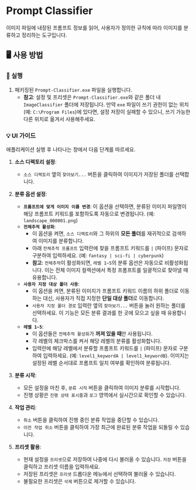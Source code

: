 # Prompt Classifier

이미지 파일에 내장된 프롬프트 정보를 읽어, 사용자가 정의한 규칙에 따라 이미지를 분류하고 정리하는 도구입니다.

## 🖥️ 사용 방법

### 🚀 실행

1.  패키징된 `Prompt-Classifier.exe` 파일을 실행합니다.
    *   **참고**: 설정 및 프리셋은 `Prompt-Classifier.exe`와 같은 폴더 내 `ImageClassifier` 폴더에 저장됩니다. 만약 `exe` 파일이 쓰기 권한이 없는 위치(예: `C:\Program Files`)에 있다면, 설정 저장이 실패할 수 있으니, 쓰기 가능한 다른 위치로 옮겨서 사용해주세요.

### 💡 UI 가이드

애플리케이션 실행 후 나타나는 창에서 다음 단계를 따르세요.

1.  **소스 디렉토리 설정**:
    *   `소스 디렉토리` 옆의 `찾아보기...` 버튼을 클릭하여 이미지가 저장된 폴더를 선택합니다.

2.  **분류 옵션 설정**:
    *   **`프롬프트에 맞게 이미지 이름 변경`**: 이 옵션을 선택하면, 분류된 이미지 파일명이 해당 프롬프트 키워드를 포함하도록 자동으로 변경됩니다. (예: `landscape_000001.png`)
    *   **`전체추적 활성화`**:
        *   이 옵션을 켜면, `소스 디렉토리`와 그 하위의 **모든 폴더**를 재귀적으로 검색하여 이미지를 분류합니다.
        *   아래 `전체추적 프롬프트` 입력란에 찾을 프롬프트 키워드를 `|` (파이프) 문자로 구분하여 입력하세요. (예: `fantasy | sci-fi | cyberpunk`)
        *   **참고**: `전체추적`이 활성화되면, `레벨 1~5`의 분류 옵션은 자동으로 비활성화됩니다. 이는 전체 이미지 컬렉션에서 특정 프롬프트를 일괄적으로 찾아낼 때 유용합니다.
    *   **`사용자 지정 대상 폴더 사용`**:
        *   이 옵션을 켜면, 분류된 이미지가 프롬프트 키워드 이름의 하위 폴더로 이동하는 대신, 사용자가 직접 지정한 **단일 대상 폴더**로 이동합니다.
        *   `사용자 지정 폴더 경로` 입력란 옆의 `찾아보기...` 버튼을 눌러 원하는 폴더를 선택하세요. 이 기능은 모든 분류 결과를 한 곳에 모으고 싶을 때 유용합니다.
    *   **`레벨 1~5`**:
        *   이 옵션들은 `전체추적 활성화`가 **꺼져 있을 때**만 사용됩니다.
        *   각 레벨의 체크박스를 켜서 해당 레벨의 분류를 활성화합니다.
        *   입력란에 해당 레벨에서 분류할 프롬프트 키워드를 `|` (파이프) 문자로 구분하여 입력하세요. (예: `level1_keywordA | level1_keywordB`). 이미지는 설정된 레벨 순서대로 프롬프트 일치 여부를 확인하여 분류됩니다.

3.  **분류 시작**:
    *   모든 설정을 마친 후, `분류 시작` 버튼을 클릭하여 이미지 분류를 시작합니다.
    *   진행 상황은 `진행 상태 표시줄`과 `로그` 영역에서 실시간으로 확인할 수 있습니다.

4.  **작업 관리**:
    *   `취소` 버튼을 클릭하여 진행 중인 분류 작업을 중단할 수 있습니다.
    *   `이전 작업 취소` 버튼을 클릭하여 가장 최근에 완료된 분류 작업을 되돌릴 수 있습니다.

5.  **프리셋 활용**:
    *   현재 설정을 `프리셋`으로 저장하여 나중에 다시 불러올 수 있습니다. `저장` 버튼을 클릭하고 프리셋 이름을 입력하세요.
    *   저장된 프리셋은 `프리셋` 드롭다운 메뉴에서 선택하여 불러올 수 있습니다.
    *   불필요한 프리셋은 `삭제` 버튼으로 제거할 수 있습니다.